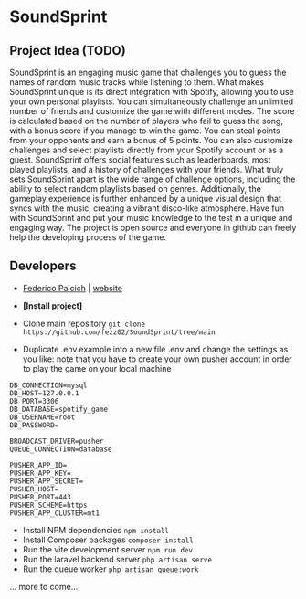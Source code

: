 # SoundSprint

## Project Idea (TODO)
SoundSprint is an engaging music game that challenges you to guess the names of random music tracks while listening to them. What makes SoundSprint unique is its direct integration with Spotify, allowing you to use your own personal playlists. You can simultaneously challenge an unlimited number of friends and customize the game with different modes. The score is calculated based on the number of players who fail to guess the song, with a bonus score if you manage to win the game. You can steal points from your opponents and earn a bonus of 5 points. You can also customize challenges and select playlists directly from your Spotify account or as a guest. SoundSprint offers social features such as leaderboards, most played playlists, and a history of challenges with your friends. What truly sets SoundSprint apart is the wide range of challenge options, including the ability to select random playlists based on genres. Additionally, the gameplay experience is further enhanced by a unique visual design that syncs with the music, creating a vibrant disco-like atmosphere. Have fun with SoundSprint and put your music knowledge to the test in a unique and engaging way.
The project is open source and everyone in github can freely help the developing process of the game.

## Developers
- [Federico Palcich](https://www.linkedin.com/in/federico-palcich/) | [website](https://www.fezz.it)

- **[Install project]**
- Clone main repository `git clone https://github.com/fezz02/SoundSprint/tree/main`

- Duplicate .env.example into a new file .env and change the settings as you like: note that you have to create your own pusher account in order to play the game on your local machine
```
DB_CONNECTION=mysql
DB_HOST=127.0.0.1
DB_PORT=3306
DB_DATABASE=spotify_game
DB_USERNAME=root
DB_PASSWORD=

BROADCAST_DRIVER=pusher
QUEUE_CONNECTION=database

PUSHER_APP_ID=
PUSHER_APP_KEY=
PUSHER_APP_SECRET=
PUSHER_HOST=
PUSHER_PORT=443
PUSHER_SCHEME=https
PUSHER_APP_CLUSTER=mt1
```

- Install NPM dependencies `npm install`
- Install Composer packages `composer install`
- Run the vite development server `npm run dev`
- Run the laravel backend server `php artisan serve`
- Run the queue worker `php artisan queue:work`

... more to come...
